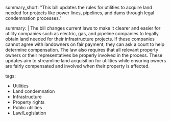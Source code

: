 summary_short: "This bill updates the rules for utilities to acquire land needed for projects like power lines, pipelines, and dams through legal condemnation processes."

summary: |
  The bill changes current laws to make it clearer and easier for utility companies such as electric, gas, and pipeline companies to legally obtain land needed for their infrastructure projects. If these companies cannot agree with landowners on fair payment, they can ask a court to help determine compensation. The law also requires that all relevant property owners or their representatives be properly involved in the process. These updates aim to streamline land acquisition for utilities while ensuring owners are fairly compensated and involved when their property is affected.

tags:
  - Utilities
  - Land condemnation
  - Infrastructure
  - Property rights
  - Public utilities
  - Law/Legislation
